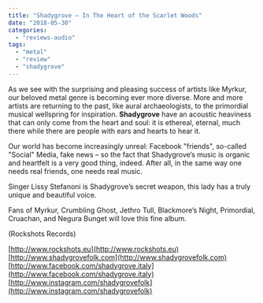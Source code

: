 ```yaml
---
title: "Shadygrove – In The Heart of the Scarlet Woods"
date: "2018-05-30"
categories: 
  - "reviews-audio"
tags: 
  - "metal"
  - "review"
  - "shadygrove"
---
```


As we see with the surprising and pleasing success of artists like Myrkur, our beloved metal genre is becoming ever more diverse. More and more artists are returning to the past, like aural archaeologists, to the primordial musical wellspring for inspiration. **Shadygrove** have an acoustic heaviness that can only come from the heart and soul: it is ethereal, eternal, much there while there are people with ears and hearts to hear it.

Our world has become increasingly unreal: Facebook "friends", so-called "Social" Media, fake news – so the fact that Shadygrove’s music is organic and heartfelt is a very good thing, indeed. After all, in the same way one needs real friends, one needs real music.

Singer Lissy Stefanoni is Shadygrove’s secret weapon, this lady has a truly unique and beautiful voice.

Fans of Myrkur, Crumbling Ghost, Jethro Tull, Blackmore’s Night, Primordial, Cruachan, and Negura Bunget will love this fine album.

(Rockshots Records)

[http://www.rockshots.eu](http://www.rockshots.eu) [http://www.shadygrovefolk.com](http://www.shadygrovefolk.com) [http://www.facebook.com/shadygrove.italy](http://www.facebook.com/shadygrove.italy) [http://www.instagram.com/shadygrovefolk](http://www.instagram.com/shadygrovefolk)
